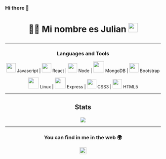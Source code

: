  ### Hi there 👋

<!--
**JulianElisii/JulianElisii** is a ✨ _special_ ✨ repository because its `README.md` (this file) appears on your GitHub profile.


-->
# <P align=center> :man_technologist: Mi nombre es Julian <img width="30px" src="https://media.tenor.com/images/3b388fe03da271d2674faf85eb7c3fcd/tenor.gif" /></p>
---


### <p align=center>Languages and Tools</p>

<p align="center">
 <img src='https://user-images.githubusercontent.com/69270095/124473337-92e00880-dd75-11eb-8439-6a8077f457d2.png' width="30vw"/> Javascript | 
 <img src='https://user-images.githubusercontent.com/69270095/124479323-89a66a00-dd7c-11eb-868f-b1b8d3b56e39.png' width="30vw"/> React | 
 <img src='https://user-images.githubusercontent.com/69270095/124943502-ec00a400-dfe2-11eb-94c0-40bd52557ceb.png' width="30vw"/> Node  | 
 <img src = "https://user-images.githubusercontent.com/78218488/161928275-151e6d5a-4513-4c4c-85de-4c814ce2593a.png" width="35vw"/> MongoDB | 
  <img src = "https://user-images.githubusercontent.com/78218488/161969114-2c3009b2-4002-41eb-a64f-fe41ced9b2e8.jpeg" width="30vw"/> Bootstrap
</p>

<p align="center">
 <img src='https://user-images.githubusercontent.com/78218488/161930415-5a239fdb-6793-4345-83f5-ab579ecce321.jpg' width="35vw"/> Linux | 
 <img src='https://user-images.githubusercontent.com/69270095/124947996-b1990600-dfe6-11eb-8dbe-2ef86afccd38.png' width="35vw"/> Express |
 <img src='https://user-images.githubusercontent.com/69270095/124946896-c4f7a180-dfe5-11eb-9a47-03c1091c5bda.png' width="30vw"/> CSS3 |
 <img src='https://user-images.githubusercontent.com/69270095/124947179-fe301180-dfe5-11eb-8495-338bade70395.png' width="30vw"/> HTML5  
</p>

---
## <p align=center> Stats </p>
<p align="center">
<img src="https://github-readme-stats.vercel.app/api/top-langs/?username=JulianElisii&show_icons=true&theme=tokyonight" />
</p>

---

### <p align=center> You can find in me in the web 🌍</p>
<p align=center>
<a href='https://www.linkedin.com/in/juli%C3%A1n-elisii-29592b19b'><img align="center" alt="Souarvdey777 | LinkedIn" width="22px" src="https://cdn.jsdelivr.net/npm/simple-icons@v3/icons/linkedin.svg" /> </a>
 </p>
<!--


